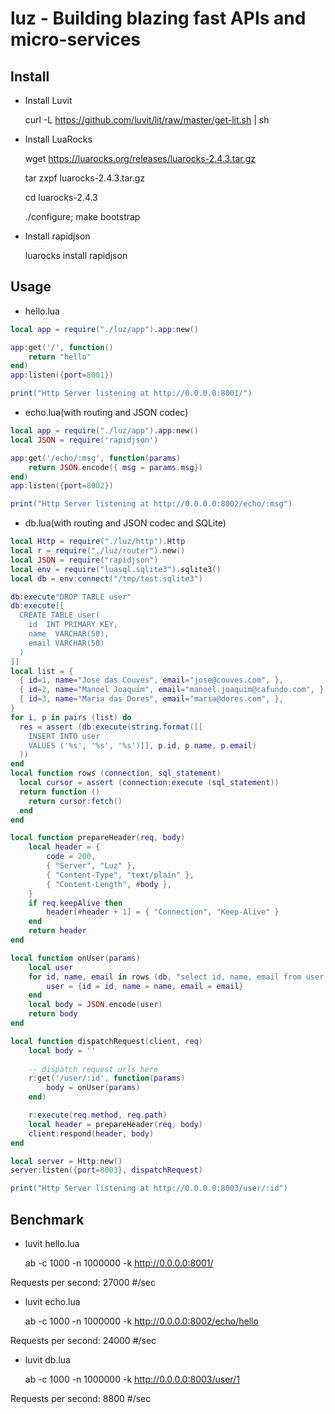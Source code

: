 # luz - Building blazing fast APIs and micro-services

## Install
- Install Luvit

    curl -L https://github.com/luvit/lit/raw/master/get-lit.sh | sh

- Install LuaRocks

    wget https://luarocks.org/releases/luarocks-2.4.3.tar.gz

    tar zxpf luarocks-2.4.3.tar.gz

    cd luarocks-2.4.3

    ./configure; make bootstrap

- Install rapidjson

    luarocks install rapidjson

## Usage
- hello.lua
```Lua
local app = require("./luz/app").app:new()

app:get('/', function()
	return "hello"
end)
app:listen({port=8001})

print("Http Server listening at http://0.0.0.0:8001/")
```

- echo.lua(with routing and JSON codec)
```Lua
local app = require("./luz/app").app:new()
local JSON = require('rapidjson')

app:get('/echo/:msg', function(params)
	return JSON.encode({ msg = params.msg})
end)
app:listen({port=8002})

print("Http Server listening at http://0.0.0.0:8002/echo/:msg")
```

- db.lua(with routing and JSON codec and SQLite)
```Lua
local Http = require("./luz/http").Http
local r = require("./luz/router").new()
local JSON = require("rapidjson")
local env = require("luasql.sqlite3").sqlite3()
local db = env:connect("/tmp/test.sqlite3")

db:execute"DROP TABLE user"
db:execute[[
  CREATE TABLE user(
    id  INT PRIMARY KEY,
    name  VARCHAR(50),
    email VARCHAR(50)
  )
]]
local list = {
  { id=1, name="Jose das Couves", email="jose@couves.com", },
  { id=2, name="Manoel Joaquim", email="manoel.joaquim@cafundo.com", },
  { id=3, name="Maria das Dores", email="maria@dores.com", },
}
for i, p in pairs (list) do
  res = assert (db:execute(string.format([[
    INSERT INTO user
    VALUES ('%s', '%s', '%s')]], p.id, p.name, p.email)
  ))
end
local function rows (connection, sql_statement)
  local cursor = assert (connection:execute (sql_statement))
  return function ()
    return cursor:fetch()
  end
end

local function prepareHeader(req, body)
	local header = {
		code = 200,
		{ "Server", "Luz" },
		{ "Content-Type", "text/plain" },
		{ "Content-Length", #body },
	}
	if req.keepAlive then
		header[#header + 1] = { "Connection", "Keep-Alive" }
	end
	return header
end

local function onUser(params)
	local user
	for id, name, email in rows (db, "select id, name, email from user where id = "..params.id) do
		user = {id = id, name = name, email = email}
	end
	local body = JSON.encode(user)
	return body
end

local function dispatchRequest(client, req)
	local body = ''
	
	-- dispatch request urls here
	r:get('/user/:id', function(params)
		body = onUser(params)
	end)

	r:execute(req.method, req.path)
	local header = prepareHeader(req, body)
	client:respond(header, body)
end

local server = Http:new()
server:listen({port=8003}, dispatchRequest)

print("Http Server listening at http://0.0.0.0:8003/user/:id")
```

## Benchmark
- luvit hello.lua

    ab -c 1000 -n 1000000 -k http://0.0.0.0:8001/

Requests per second: 27000 #/sec

- luvit echo.lua

    ab -c 1000 -n 1000000 -k http://0.0.0.0:8002/echo/hello

Requests per second: 24000 #/sec

- luvit db.lua

    ab -c 1000 -n 1000000 -k http://0.0.0.0:8003/user/1

Requests per second: 8800 #/sec
